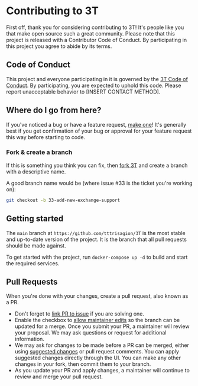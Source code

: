 # Contributing to 3T

First off, thank you for considering contributing to 3T! It's people like you that make open source such a great community. Please note that this project is released with a Contributor Code of Conduct. By participating in this project you agree to abide by its terms.

## Code of Conduct

This project and everyone participating in it is governed by the [3T Code of Conduct](CODE_OF_CONDUCT.md). By participating, you are expected to uphold this code. Please report unacceptable behavior to [INSERT CONTACT METHOD].

## Where do I go from here?

If you've noticed a bug or have a feature request, [make one](https://github.com/tttrisagion/3T/issues/new)! It's generally best if you get confirmation of your bug or approval for your feature request this way before starting to code.

### Fork & create a branch

If this is something you think you can fix, then [fork 3T](https://github.com/tttrisagion/3T/fork) and create a branch with a descriptive name.

A good branch name would be (where issue #33 is the ticket you're working on):

```sh
git checkout -b 33-add-new-exchange-support
```

## Getting started

The `main` branch at `https://github.com/tttrisagion/3T` is the most stable and up-to-date version of the project. It is the branch that all pull requests should be made against.

To get started with the project, run `docker-compose up -d` to build and start the required services.

## Pull Requests

When you're done with your changes, create a pull request, also known as a PR.
- Don't forget to [link PR to issue](https://docs.github.com/en/issues/tracking-your-work-with-issues/linking-a-pull-request-to-an-issue) if you are solving one.
- Enable the checkbox to [allow maintainer edits](https://docs.github.com/en/pull-requests/collaborating-with-pull-requests/working-with-forks/allowing-changes-to-a-pull-request-branch-created-from-a-fork) so the branch can be updated for a merge.
Once you submit your PR, a maintainer will review your proposal. We may ask questions or request for additional information.
- We may ask for changes to be made before a PR can be merged, either using [suggested changes](https://docs.github.com/en/pull-requests/collaborating-with-pull-requests/reviewing-changes-in-pull-requests/incorporating-feedback-in-your-pull-request) or pull request comments. You can apply suggested changes directly through the UI. You can make any other changes in your fork, then commit them to your branch.
- As you update your PR and apply changes, a maintainer will continue to review and merge your pull request.
